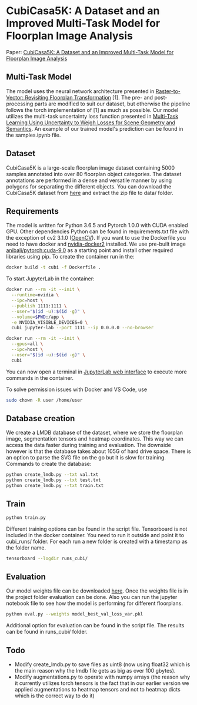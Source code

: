 # CubiCasa5K: A Dataset and an Improved Multi-Task Model for Floorplan Image Analysis

Paper: [CubiCasa5K: A Dataset and an Improved Multi-Task Model for Floorplan Image Analysis](https://arxiv.org/abs/1904.01920v1)

## Multi-Task Model
The model uses the neural network architecture presented in [Raster-to-Vector: Revisiting Floorplan Transformation](https://github.com/art-programmer/FloorplanTransformation) [1]. The pre- and post-processing parts are modified to suit our dataset, but otherwise the pipeline follows the torch implementation of [1] as much as possible. Our model utilizes the multi-task uncertainty loss function presented in [Multi-Task Learning Using Uncertainty to Weigh Losses for Scene Geometry and Semantics](https://arxiv.org/abs/1705.07115). An example of our trained model's prediction can be found in the samples.ipynb file.

## Dataset
CubiCasa5K is a large-scale floorplan image dataset containing 5000 samples annotated into over 80 floorplan object categories. The dataset annotations are performed in a dense and versatile manner by using polygons for separating the different objects. You can download the CubiCasa5K dataset from [here](https://zenodo.org/record/2613548) and extract the zip file to data/ folder.

## Requirements
The model is written for Python 3.6.5 and Pytorch 1.0.0 with CUDA enabled GPU. Other dependencies Python can be found in requirements.txt file with the exception of cv2 3.1.0 ([OpenCV](https://opencv.org/)). If you want to use the Dockerfile you need to have docker and [nvidia-docker2](https://github.com/NVIDIA/nvidia-docker) installed. We use pre-built image [anibali/pytorch:cuda-9.0](https://github.com/anibali/docker-pytorch) as a starting point and install other required libraries using pip. To create the container run in the:
```bash
docker build -t cubi -f Dockerfile .
```
To start JupyterLab in the container:
```bash
docker run --rm -it --init \
  --runtime=nvidia \
  --ipc=host \
  --publish 1111:1111 \
  --user="$(id -u):$(id -g)" \
  --volume=$PWD:/app \
  -e NVIDIA_VISIBLE_DEVICES=0 \
  cubi jupyter-lab --port 1111 --ip 0.0.0.0 --no-browser
```

```bash
docker run --rm -it --init \
  --gpus=all \
  --ipc=host \
  --user="$(id -u):$(id -g)" \
  cubi
```

You can now open a terminal in [JupyterLab web interface](http://localhost:1111) to execute more commands in the container.

To solve permission issues with Docker and VS Code, use 
```bash
sudo chown -R user /home/user 
```

## Database creation
We create a LMDB database of the dataset, where we store the floorplan image, segmentation tensors and heatmap coordinates. This way we can access the data faster during training and evaluation. The downside however is that the database takes about 105G of hard drive space. There is an option to parse the SVG file on the go but it is slow for training.
Commands to create the database:
```bash
python create_lmdb.py --txt val.txt
python create_lmdb.py --txt test.txt
python create_lmdb.py --txt train.txt
```

## Train
```bash
python train.py
```
Different training options can be found in the script file. Tensorboard is not included in the docker container. You need to run it outside and point it to cubi_runs/ folder. For each run a new folder is created with a timestamp as the folder name.
```bash
tensorboard --logdir runs_cubi/
```
## Evaluation
Our model weights file can be downloaded [here](https://drive.google.com/file/d/1gRB7ez1e4H7a9Y09lLqRuna0luZO5VRK/view?usp=sharing). Once the weights file is in the project folder evaluation can be done. Also you can run the jupyter notebook file to see how the model is performing for different floorplans.
```bash
python eval.py --weights model_best_val_loss_var.pkl
```
Additional option for evaluation can be found in the script file. The results can be found in runs_cubi/ folder. 

## Todo
- Modify create_lmdb.py to save files as uint8 (now using float32 which is the main reason why the lmdb file gets as big as over 100 gbytes).
- Modify augmentations.py to operate with numpy arrays (the reason why it currently utilizes torch tensors is the fact that in our earlier version we applied augmentations to heatmap tensors and not to heatmap dicts which is the correct way to do it)

